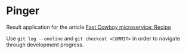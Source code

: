 # Pinger

Result application for the article [Fast Cowboy microservice: Recipe](https://ilhub.io/blog/2018/02/15/fast-cowboy-microservice)

Use `git log --oneline` and `git checkout <COMMIT>` in order to navigate through development progress.